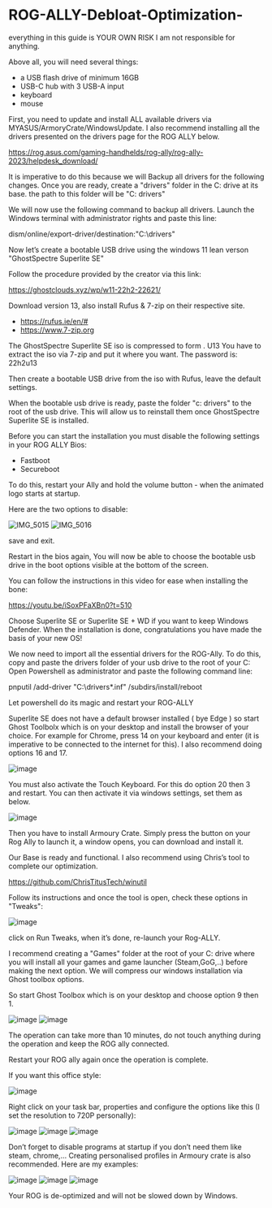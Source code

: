 # ROG-ALLY-Debloat-Optimization-

everything in this guide is YOUR OWN RISK I am not responsible for anything.

Above all, you will need several things:
- a USB flash drive of minimum 16GB
- USB-C hub with 3 USB-A input
- keyboard
- mouse


First, you need to update and install ALL available drivers via MYASUS/ArmoryCrate/WindowsUpdate.
I also recommend installing all the drivers presented on the drivers page for the ROG ALLY below.

https://rog.asus.com/gaming-handhelds/rog-ally/rog-ally-2023/helpdesk_download/


It is imperative to do this because we will Backup all drivers for the following changes.
Once you are ready, create a "drivers" folder in the C: drive at its base.
the path to this folder will be "C: drivers"

We will now use the following command to backup all drivers.
Launch the Windows terminal with administrator rights and paste this line:


dism/online/export-driver/destination:"C:\drivers"

Now let’s create a bootable USB drive
using the windows 11 lean verson "GhostSpectre Superlite SE"

Follow the procedure provided by the creator via this link:

https://ghostclouds.xyz/wp/w11-22h2-22621/

Download version 13, also install Rufus & 7-zip on their respective site.

- https://rufus.ie/en/#
- https://www.7-zip.org

The GhostSpectre Superlite SE iso is compressed to form . U13
You have to extract the iso via 7-zip and put it where you want.
The password is: 22h2u13

Then create a bootable USB drive from the iso with Rufus, leave the default settings.

When the bootable usb drive is ready, paste the folder "c: drivers" to the root of the usb drive.
This will allow us to reinstall them once GhostSpectre Superlite SE is installed.

Before you can start the installation you must disable the following settings in your ROG ALLY Bios:

- Fastboot
- Secureboot

To do this, restart your Ally and hold the volume button - when the animated logo starts at startup.

Here are the two options to disable:


![IMG_5015](https://github.com/Oganir/ROG-ALLY-Debloat-Optimization-/assets/141415073/f5b81703-1cdf-4662-881f-8f75f684116b)
![IMG_5016](https://github.com/Oganir/ROG-ALLY-Debloat-Optimization-/assets/141415073/c186c217-dc9d-413a-8650-b19c8d7a47b5)

save and exit.

Restart in the bios again, You will now be able to choose the bootable usb drive in the boot options visible at the bottom of the screen.

You can follow the instructions in this video for ease when installing the bone:

https://youtu.be/iSoxPFaXBn0?t=510

Choose Superlite SE or Superlite SE + WD if you want to keep Windows Defender.
When the installation is done, congratulations you have made the basis of your new OS!

We now need to import all the essential drivers for the ROG-Ally.
To do this, copy and paste the drivers folder of your usb drive to the root of your C: 
Open Powershell as administrator and paste the following command line:

pnputil /add-driver "C:\drivers\*.inf" /subdirs/install/reboot

Let powershell do its magic and restart your ROG-ALLY


Superlite SE does not have a default browser installed ( bye Edge ) so start Ghost Toolbolx which is on your desktop and install the browser of your choice.
For example for Chrome, press 14 on your keyboard and enter (it is imperative to be connected to the internet for this).
I also recommend doing options 16 and 17.

![image](https://github.com/Oganir/ROG-ALLY-Debloat-Optimization-/assets/141415073/a2b96bd0-adc7-4959-a444-b4c9ef6b16b6)


You must also activate the Touch Keyboard.
For this do option 20 then 3 and restart.
You can then activate it via windows settings, set them as below.

![image](https://github.com/Oganir/ROG-ALLY-Debloat-Optimization-/assets/141415073/ba4a934f-22be-42e4-8da3-eec4836693e6)

Then you have to install Armoury Crate. Simply press the button on your Rog Ally to launch it, a window opens, you can download and install it.

Our Base is ready and functional.
I also recommend using Chris’s tool to complete our optimization.

https://github.com/ChrisTitusTech/winutil

Follow its instructions and once the tool is open, check these options in "Tweaks":

![image](https://github.com/Oganir/ROG-ALLY-Debloat-Optimization-/assets/141415073/cd4f8e3b-3d26-43b0-8bbb-1037360e0358)

click on Run Tweaks, when it’s done, re-launch your Rog-ALLY.

I recommend creating a "Games" folder at the root of your C: drive where you will install all your games and game launcher (Steam,GoG,..) before making the next option.
We will compress our windows installation via Ghost toolbox options. 

So start Ghost Toolbox which is on your desktop and choose option 9 then 1.

![image](https://github.com/Oganir/ROG-ALLY-Debloat-Optimization-/assets/141415073/a2b96bd0-adc7-4959-a444-b4c9ef6b16b6)
![image](https://github.com/Oganir/ROG-ALLY-Debloat-Optimization-/assets/141415073/369768ad-6c6b-4109-9d42-a95aca3a510e)

The operation can take more than 10 minutes, do not touch anything during the operation and keep the ROG ally connected.

Restart your ROG ally again once the operation is complete.

If you want this office style:

![image](https://github.com/Oganir/ROG-ALLY-Debloat-Optimization-/assets/141415073/6e8876bb-f4b6-4afb-a02a-1c12a582b69d)

Right click on your task bar, properties and configure the options like this (I set the resolution to 720P personally):

![image](https://github.com/Oganir/ROG-ALLY-Debloat-Optimization-/assets/141415073/901fe9ef-31b0-4577-ae70-361e8afda9f9)
![image](https://github.com/Oganir/ROG-ALLY-Debloat-Optimization-/assets/141415073/96854cc0-b640-48ed-a70d-6afd82c2eec8)
![image](https://github.com/Oganir/ROG-ALLY-Debloat-Optimization-/assets/141415073/aab06634-b0a8-4e12-aee4-d85d6856c613)

Don’t forget to disable programs at startup if you don’t need them like steam, chrome,...
Creating personalised profiles in Armoury crate is also recommended. Here are my examples:

![image](https://github.com/Oganir/ROG-ALLY-Debloat-Optimization-/assets/141415073/491f6742-11d1-4bb9-849f-003b1a323cf7)
![image](https://github.com/Oganir/ROG-ALLY-Debloat-Optimization-/assets/141415073/b629669a-9333-49b8-889c-af4de94c9506)
![image](https://github.com/Oganir/ROG-ALLY-Debloat-Optimization-/assets/141415073/b3ae0018-9848-444b-99f2-da364e1d6cae)

Your ROG is de-optimized and will not be slowed down by Windows.














